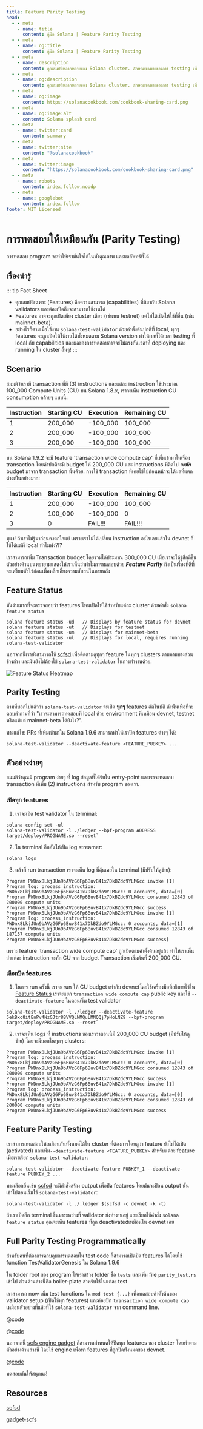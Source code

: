 ```yaml
---
title: Feature Parity Testing
head:
  - - meta
    - name: title
      content: คู่มือ Solana | Feature Parity Testing
  - - meta
    - name: og:title
      content: คู่มือ Solana | Feature Parity Testing
  - - meta
    - name: description
      content: คุณสมบัติหลากหลายของ Solana cluster. ลักษณะเฉพาะของการ testing เพื่อผลลัทธ์ที่แน่นอน
  - - meta
    - name: og:description
      content: คุณสมบัติหลากหลายของ Solana cluster. ลักษณะเฉพาะของการ testing เพื่อผลลัทธ์ที่แน่นอน
  - - meta
    - name: og:image
      content: https://solanacookbook.com/cookbook-sharing-card.png
  - - meta
    - name: og:image:alt
      content: Solana splash card
  - - meta
    - name: twitter:card
      content: summary
  - - meta
    - name: twitter:site
      content: "@solanacookbook"
  - - meta
    - name: twitter:image
      content: "https://solanacookbook.com/cookbook-sharing-card.png"
  - - meta
    - name: robots
      content: index,follow,noodp
  - - meta
    - name: googlebot
      content: index,follow
footer: MIT Licensed
---
```


# การทดสอบให้เหมือนกัน (Parity Testing)

การทดสอบ program จะทำให้เรามั่นใจได้ในทั้งคุณภาพ และผลลัพทธ์ที่ได้ 

## เรื่องน่ารู้

::: tip Fact Sheet
- คุณสมบัติเฉพาะ (Features) คือความสามารถ (capabilities) ที่มีมากับ Solana validators และต้องเปิดถึงจะสามารถใช้งานได้
- Features อาจจะถูกเปิดเพียง cluster เดียว (เช่นบน testnet) แต่ไม่ได้เปิดให้ใช้ที่อื่น (เช่น mainnet-beta).
- อย่างไรก็ตามเมื่อใช้งาน `solana-test-validator` ด้วยค่าตั้งต้นปกติที่ local, ทุกๆ features จะถูกเปิดให้ใช้งานได้ทั้งหมดตาม
Solana version ทำให้ผลที่ได้เวลา testing ที่ local กับ capabilities และผลของการทดสอบอาจจะไม่ตรงกันเวลาที่ deploying และ running ใน cluster อื่นๆ!
:::

## Scenario
สมมติว่าเรามี transaction ที่มี (3) instructions และแต่ละ instruction ใช้ประมาณ 100_000 Compute Units (CU) บน Solana 1.8.x, เราจะเห็น instruction CU consumption คล้ายๆ แบบนี้:

| Instruction | Starting CU | Execution | Remaining CU|
| - | - | - | - |
| 1 | 200_000 | -100_000| 100_000
| 2 | 200_000 | -100_000| 100_000
| 3 | 200_000 | -100_000| 100_000

บน Solana 1.9.2 จะมี feature 'transaction wide compute cap' ที่เพิ่มเข้ามาในเรื่อง transaction โดยค่าปกติจะมี budget ให้ 200_000 CU และ  instructions ที่ติดไป **_จะหัก_** budget มาจาก transaction นั้นด้วย. การใช้ transaction ที่เคยใช้ไปก่อนหน้าจะได้ผลที่แตกต่างเป็นอย่างมาก:

| Instruction | Starting CU | Execution | Remaining CU|
| - | - | - | - |
| 1 | 200_000 | -100_000| 100_000
| 2 | 100_000 | -100_000| 0
| 3 | 0 | FAIL!!! | FAIL!!!

มุแง! ถ้าเราไม่รู้มาก่อนคงตกใจแย่ เพราะเราไม่ได้เปลี่ยน instruction อะไรเลยแล้วใน devnet ก็ใช้ได้แต่ที่ local ทำไมพัง?!?

เราสามารถเพิ่ม Transaction budget โดยรวมได้ประมาณ 300_000 CU เผื่อเราจะได้รู้สึกดีขึ้น ตัวอย่างด้านบนพยายามแสดงให้เราเห็นว่าทำไมการทดสอบด้วย **_Feature Parity_** ถึงเป็นเรื่องที่ดีที่จะเตรียมตัวไว้ก่อนเพื่อหลีกเลี่ยงความสับสนในภายหลัง

## Feature Status
มันง่ายมากที่จะตรวจสอบว่า features ไหนเปิดให้ใช้สำหรับแต่ละ cluster ด้วยคำสั่ง `solana feature status`
```console
solana feature status -ud   // Displays by feature status for devnet
solana feature status -ut   // Displays for testnet
solana feature status -um   // Displays for mainnet-beta
solana feature status -ul   // Displays for local, requires running solana-test-validator
```

นอกจากนี้เรายังสามารถใช้ [scfsd](#resources) เพื่อติดตามดูทุกๆ feature ในทุกๆ clusters ตามภามบางส่วนข้างล่าง และมันยังไม่ต้องใช้ `solana-test-validator` ในการทำงานด้วย:

<img src="./feature-parity-testing/scfsd.png" alt="Feature Status Heatmap">

## Parity Testing
ตามที่บอกไปแล้วว่า `solana-test-validator` จะเปิด **ทุกๆ** features อัตโนมัติ
ดังนั้นเพื่อที่จะตอบคำถามที่ว่า "เราจะสามารถทดสอบที่ local ด้วย environment ที่เหมือน devnet, testnet หรือแม้แต่ mainnet-beta ได้ยังไง?".

ทางแก้ไข: PRs ที่เพิ่มเข้ามาใน Solana 1.9.6 สามารถทำให้เราปิด features ต่างๆ ได้:

```console
solana-test-validator --deactivate-feature <FEATURE_PUBKEY> ...
```

## ตัวอย่างง่ายๆ
สมมติว่าคุณมี program ง่ายๆ ที่ log ข้อมูลที่ได้รับใน entry-point และเราจะทดสอบ transaction ที่เพิ่ม (2) instructions สำหรับ program ของเรา.

### เปิดทุก features
1. เราจะเปิด test validator ใน terminal:

```console
solana config set -ul
solana-test-validator -l ./ledger --bpf-program ADDRESS target/deploy/PROGNAME.so --reset`
```

2. ใน terminal อีกอันให้เปิด log streamer:
```console
solana logs
```

3. แล้วก็ run transaction เราจะเห็น log ที่คุ้นเคยใน terminal (มีปรับให้ดูง่าย):
```console
Program PWDnx8LkjJUn9bAVzG6Fp6BuvB41x7DkBZdo9YLMGcc invoke [1]
Program log: process_instruction: PWDnx8LkjJUn9bAVzG6Fp6BuvB41x7DkBZdo9YLMGcc: 0 accounts, data=[0]
Program PWDnx8LkjJUn9bAVzG6Fp6BuvB41x7DkBZdo9YLMGcc consumed 12843 of 200000 compute units
Program PWDnx8LkjJUn9bAVzG6Fp6BuvB41x7DkBZdo9YLMGcc success
Program PWDnx8LkjJUn9bAVzG6Fp6BuvB41x7DkBZdo9YLMGcc invoke [1]
Program log: process_instruction: PWDnx8LkjJUn9bAVzG6Fp6BuvB41x7DkBZdo9YLMGcc: 0 accounts, data=[1]
Program PWDnx8LkjJUn9bAVzG6Fp6BuvB41x7DkBZdo9YLMGcc consumed 12843 of 187157 compute units
Program PWDnx8LkjJUn9bAVzG6Fp6BuvB41x7DkBZdo9YLMGcc success[
```
เพราะ feature 'transaction wide compute cap' ถูกเปิดตามค่าตั้งต้นอยู่แล้ว ทำให้เราเห็นว่าแต่ละ instruction จะหัก CU จาก budget Transaction เริ่มต้นที่ 200_000 CU.

### เลือกปิด features
1. ในการ run ครั้งนี้ เราจะ run ให้ CU budget เท่ากับ devnetโดยใช้เครื่องมือที่อธิบายไว้ใน [Feature Status](#feature-status) เราจะแยก `transaction wide compute cap` public key และใช้ `--deactivate-feature` ในตอนเริ่ม test validator

```console
solana-test-validator -l ./ledger --deactivate-feature 5ekBxc8itEnPv4NzGJtr8BVVQLNMQuLMNQQj7pHoLNZ9 --bpf-program target/deploy/PROGNAME.so --reset`
```
2. เราจะเห็น logs ที่ instructions ของเราว่าตอนนี้มี 200_000 CU budget (มีปรับให้ดูง่าย) โดยจะมีบอกในทุกๆ clusters:
```console
Program PWDnx8LkjJUn9bAVzG6Fp6BuvB41x7DkBZdo9YLMGcc invoke [1]
Program log: process_instruction: PWDnx8LkjJUn9bAVzG6Fp6BuvB41x7DkBZdo9YLMGcc: 0 accounts, data=[0]
Program PWDnx8LkjJUn9bAVzG6Fp6BuvB41x7DkBZdo9YLMGcc consumed 12843 of 200000 compute units
Program PWDnx8LkjJUn9bAVzG6Fp6BuvB41x7DkBZdo9YLMGcc success
Program PWDnx8LkjJUn9bAVzG6Fp6BuvB41x7DkBZdo9YLMGcc invoke [1]
Program log: process_instruction: PWDnx8LkjJUn9bAVzG6Fp6BuvB41x7DkBZdo9YLMGcc: 0 accounts, data=[0]
Program PWDnx8LkjJUn9bAVzG6Fp6BuvB41x7DkBZdo9YLMGcc consumed 12843 of 200000 compute units
Program PWDnx8LkjJUn9bAVzG6Fp6BuvB41x7DkBZdo9YLMGcc success
```

## Feature Parity Testing
เราสามารถทดสอบให้เหมือนกันทั้งหมดได้ใน cluster ที่ต้องการโดยดูว่า feature ยังไม่ได้เปิด (activated) และเพิ่ม`--deactivate-feature <FEATURE_PUBKEY>` สำหรับแต่ละ feature เมื่อเราเรียก `solana-test-validator`:
```console
solana-test-validator --deactivate-feature PUBKEY_1 --deactivate-feature PUBKEY_2 ...
```

ทางเลือกอื่นเช่น [scfsd](#resources) จะมีคำสั่งสร้าง output เพื่อปิด features โดยมันจะป้อน output นั้นเข้าไปตอนเริ่มใช้ `solana-test-validator`:
```console
solana-test-validator -l ./.ledger $(scfsd -c devnet -k -t)
```
ถ้าเราเปิดอีก terminal ขึ้นมาระหว่างที่ validator ยังทำงานอยู่ และเรียกใช้คำสั่ง `solana feature status` คุณจะเห็น features ที่ถูก deactivatedเหมือนใน devnet เลย

## Full Parity Testing Programmatically
สำหรับคนที่ต้องการควบคุมการทดสอบใน test code ก็สามารถเปิดปิด features ได้โดยใช้ function TestValidatorGenesis ใน Solana 1.9.6

ใน folder root ของ program ให้เราสร้าง folder ชื่อ `tests` และเพิ่ม file `parity_test.rs` เข้าไป ส่วนด้านล่างนี้คือ boiler-plate สำหรับใช้ในแต่ละ test

<SolanaCodeGroup>
  <SolanaCodeGroupItem title="Test Boiler Plate" active>

  <template v-slot:default>

@[code](@/code/feature-parity-testing/preamble.rs)

  </template>

  <template v-slot:preview>

@[code](@/code/feature-parity-testing/preamble_short.rs)

  </template>

  </SolanaCodeGroupItem>

</SolanaCodeGroup>

เราสามารถ now เพิ่ม test functions ใน `mod test {...}` เพื่อทดสอบค่าตั้งต้นของ validator setup (เปิดใช้ทุก features) และค่อยปิก `transaction wide compute cap` เหมือนตัวอย่างที่แล้วที่ใช้ `solana-test-validator` จาก command line.

<CodeGroup>
  <CodeGroupItem title="All Features Test">

  @[code](@/code/feature-parity-testing/deactivate_one.rs)

  </CodeGroupItem>

  <CodeGroupItem title="Disable Tx CU Test" active>

  @[code](@/code/feature-parity-testing/deactivate_two.rs)

  </CodeGroupItem>

</CodeGroup>

นอกจากนี้ [scfs engine gadget](#resources) ก็สามารถกำหนดให้ปิดทุก features ของ cluster โดยทำตามตัวอย่างด้านล่างนี้ โดยใช้ engine เพื่อหา features ที่ถูกปิดทั้งหมดของ devnet.

<CodeGroup>
  <CodeGroupItem title="Devnet Parity">

  @[code](@/code/feature-parity-testing/deactivate_scfs.rs)

  </CodeGroupItem>

</CodeGroup>


ทดสอบกันให้สนุกนะ!


## Resources
[scfsd](https://github.com/FrankC01/solana-gadgets/tree/main/rust/scfsd)

[gadget-scfs](https://github.com/FrankC01/solana-gadgets/tree/main/rust/gadgets-scfs)